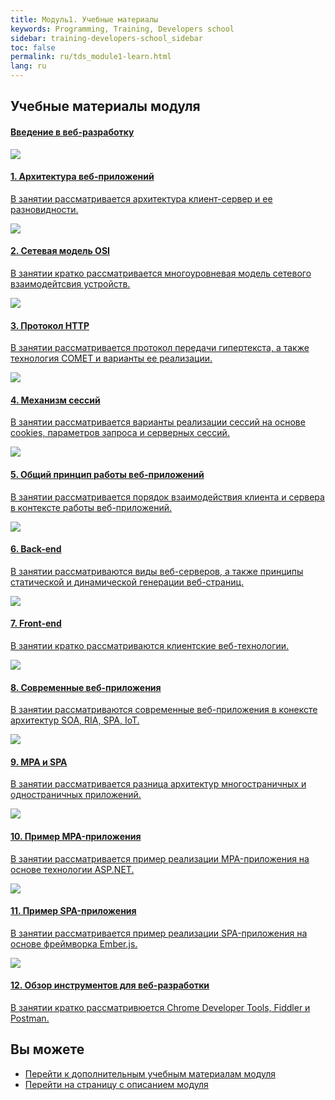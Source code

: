 ```yaml
---
title: Модуль1. Учебные материалы
keywords: Programming, Training, Developers school
sidebar: training-developers-school_sidebar
toc: false
permalink: ru/tds_module1-learn.html
lang: ru
---
```


## Учебные материалы модуля

<div class="panel-group">
    <div class="panel panel-default">
        <div class="panel-heading">
            <h4 class="panel-title">
                <a data-toggle="collapse" href="#collapse2">
                Введение в веб-разработку</a>
            </h4>
        </div>
        <div id="collapse2" class="panel-collapse collapse  in">
            <div class="panel-body">
                <div class="row items">
                    <div class="col-sm-6 col-md-4 portfolio-item">
                        <a href="{{ 'http://youtu.be/gERnjWLUaK0' | relative_url }}" class="portfolio-link" target="_blank">
                            <div class="img-wrapper">
                                <img src="{{ "/images/pages/trainings/developers-school/module1/architecture.jpg" | relative_url}}" class="products-img">
                            </div>
                            <h4><span class="item-head">1. Архитектура веб-приложений</span></h4>
                            <p>В занятии рассматривается архитектура клиент-сервер и ее разновидности.</p>
                        </a>
                    </div>
                    <div class="col-sm-6 col-md-4 portfolio-item">
                        <a href="{{ 'http://youtu.be/R458L8K9aIU' | relative_url }}" class="portfolio-link" target="_blank">
                            <div class="img-wrapper">
                                <img src="{{ "/images/pages/trainings/developers-school/module1/osi.jpg" | relative_url}}" class="products-img">
                            </div>
                            <h4><span class="item-head">2. Сетевая модель OSI</span></h4>
                            <p>В занятии кратко рассматривается многоуровневая модель сетевого взаимодейтсвия устройств.</p>
                        </a>
                    </div>
                    <div class="col-sm-6 col-md-4 portfolio-item">
                        <a href="{{ 'http://youtu.be/_xW7huwTVqU' | relative_url }}" class="portfolio-link" target="_blank">
                            <div class="img-wrapper">
                                <img src="{{ "/images/pages/trainings/developers-school/module1/http.jpg" | relative_url}}" class="products-img">
                            </div>
                            <h4><span class="item-head">3. Протокол HTTP</span></h4>
                            <p>В занятии рассматривается протокол передачи гипертекста, а также технология COMET и варианты ее реализации.</p>
                        </a>
                    </div>
                </div>
                <div class="row items">
                    <div class="col-sm-6 col-md-4 portfolio-item">
                        <a href="{{ 'http://youtu.be/vEwBAsqcVB4' | relative_url }}" class="portfolio-link" target="_blank">
                            <div class="img-wrapper">
                                <img src="{{ "/images/pages/trainings/developers-school/module1/sessions.jpg" | relative_url}}" class="products-img">
                            </div>
                            <h4><span class="item-head">4. Механизм сессий</span></h4>
                            <p>В занятии рассматривается варианты реализации сессий на основе cookies, параметров запроса и серверных сессий.</p>
                        </a>
                    </div>
                    <div class="col-sm-6 col-md-4 portfolio-item">
                        <a href="{{ 'http://youtu.be/j0pFteIaxJc' | relative_url }}" class="portfolio-link" target="_blank">
                            <div class="img-wrapper">
                                <img src="{{ "/images/pages/trainings/developers-school/module1/general-web.jpg" | relative_url}}" class="products-img">
                            </div>
                            <h4><span class="item-head">5. Общий принцип работы веб-приложений</span></h4>
                            <p>В занятии рассматривается порядок взаимодействия клиента и сервера в контексте работы веб-приложений.</p>
                        </a>
                    </div>
                    <div class="col-sm-6 col-md-4 portfolio-item">
                        <a href="{{ 'http://youtu.be/amRjuBjVt8I' | relative_url }}" class="portfolio-link" target="_blank">
                            <div class="img-wrapper">
                                <img src="{{ "/images/pages/trainings/developers-school/module1/back-end.jpg" | relative_url}}" class="products-img">
                            </div>
                            <h4><span class="item-head">6. Back-end</span></h4>
                            <p>В занятии рассматриваются виды веб-серверов, а также принципы статической и динамической генерации веб-страниц.</p>
                        </a>
                    </div>
                </div>
                <div class="row items">
                    <div class="col-sm-6 col-md-4 portfolio-item">
                        <a href="{{ 'http://youtu.be/XBpWdjx3imU' | relative_url }}" class="portfolio-link" target="_blank">
                            <div class="img-wrapper">
                                <img src="{{ "/images/pages/trainings/developers-school/module1/front-end.jpg" | relative_url}}" class="products-img">
                            </div>
                            <h4><span class="item-head">7. Front-end</span></h4>
                            <p>В занятии кратко рассматриваются клиентские веб-технологии.</p>
                        </a>
                    </div>
                    <div class="col-sm-6 col-md-4 portfolio-item">
                        <a href="{{ 'http://youtu.be/jjQfRzkSHaY' | relative_url }}" class="portfolio-link" target="_blank">
                            <div class="img-wrapper">
                                <img src="{{ "/images/pages/trainings/developers-school/module1/modern-apps.jpg" | relative_url}}" class="products-img">
                            </div>
                            <h4><span class="item-head">8. Современные веб-приложения</span></h4>
                            <p>В занятии рассматриваются современные веб-приложения в конексте архитектур SOA, RIA, SPA, IoT.</p>
                        </a>
                    </div>
                    <div class="col-sm-6 col-md-4 portfolio-item">
                        <a href="{{ 'http://youtu.be/l00DuqUsZZs' | relative_url }}" class="portfolio-link" target="_blank">
                            <div class="img-wrapper">
                                <img src="{{ "/images/pages/trainings/developers-school/module1/mpa-spa.jpg" | relative_url}}" class="products-img">
                            </div>
                            <h4><span class="item-head">9. MPA и SPA</span></h4>
                            <p>В занятии рассматривается разница архитектур многостраничных и одностраничных приложений.</p>
                        </a>
                    </div>
                </div>
                <div class="row items">
                    <div class="col-sm-6 col-md-4 portfolio-item">
                        <a href="{{ 'http://youtu.be/SknXUhnbMHE' | relative_url }}" class="portfolio-link" target="_blank">
                            <div class="img-wrapper">
                                <img src="{{ "/images/pages/trainings/developers-school/module1/mpa.jpg" | relative_url}}" class="products-img">
                            </div>
                            <h4><span class="item-head">10. Пример MPA-приложения</span></h4>
                            <p>В занятии рассматривается пример реализации MPA-приложения на основе технологии ASP.NET.</p>
                        </a>
                    </div>
                    <div class="col-sm-6 col-md-4 portfolio-item">
                        <a href="{{ 'http://youtu.be/aWywuZbdvpU' | relative_url }}" class="portfolio-link" target="_blank">
                            <div class="img-wrapper">
                                <img src="{{ "/images/pages/trainings/developers-school/module1/spa.jpg" | relative_url}}" class="products-img">
                            </div>
                            <h4><span class="item-head">11. Пример SPA-приложения</span></h4>
                            <p>В занятии рассматривается пример реализации SPA-приложения на основе фреймворка Ember.js.</p>
                        </a>
                    </div>
                    <div class="col-sm-6 col-md-4 portfolio-item">
                        <a href="{{ 'http://youtu.be/42ZvopKusvM' | relative_url }}" class="portfolio-link" target="_blank">
                            <div class="img-wrapper">
                                <img src="{{ "/images/pages/trainings/developers-school/module1/instruments-web.jpg" | relative_url}}" class="products-img">
                            </div>
                            <h4><span class="item-head">12. Обзор инструментов для веб-разработки</span></h4>
                            <p>В занятии кратко рассматривюется Chrome Developer Tools, Fiddler и Postman.</p>
                        </a>
                    </div>
                </div>
            </div>
        </div>
    </div>
</div>

## Вы можете

* [Перейти к дополнительным учебным материалам модуля](tds_module1-appendix.html)
* [Перейти на страницу с описанием модуля](tds_module1-about.html)
